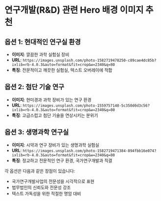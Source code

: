 # 연구개발(R&D) 관련 Hero 배경 이미지 추천

## 옵션 1: 현대적인 연구실 환경
- **이미지**: 깔끔한 과학 실험실 장비
- **URL**: `https://images.unsplash.com/photo-1582719478250-c89cae4dc85b?ixlib=rb-4.0.3&auto=format&fit=crop&w=2340&q=80`
- **특징**: 전문적이고 깨끗한 실험실, 텍스트 오버레이에 적합

## 옵션 2: 첨단 기술 연구
- **이미지**: 현미경과 과학 장비가 있는 연구 환경
- **URL**: `https://images.unsplash.com/photo-1559757148-5c350d0d3c56?ixlib=rb-4.0.3&auto=format&fit=crop&w=2340&q=80`
- **특징**: 고급스럽고 첨단 기술을 연상시키는 분위기

## 옵션 3: 생명과학 연구실
- **이미지**: 시약과 연구 장비가 있는 생명과학 실험실
- **URL**: `https://images.unsplash.com/photo-1582719471384-894fbb16e074?ixlib=rb-4.0.3&auto=format&fit=crop&w=2340&q=80`
- **특징**: 정교하고 전문적인 연구 환경, 국가연구개발과 직결

각 옵션은 다음과 같은 장점이 있습니다:
- 국가연구개발사업의 전문성을 시각적으로 표현
- 법무법인의 신뢰도와 전문성 강조
- 텍스트 가독성을 위한 적절한 명암 대비
